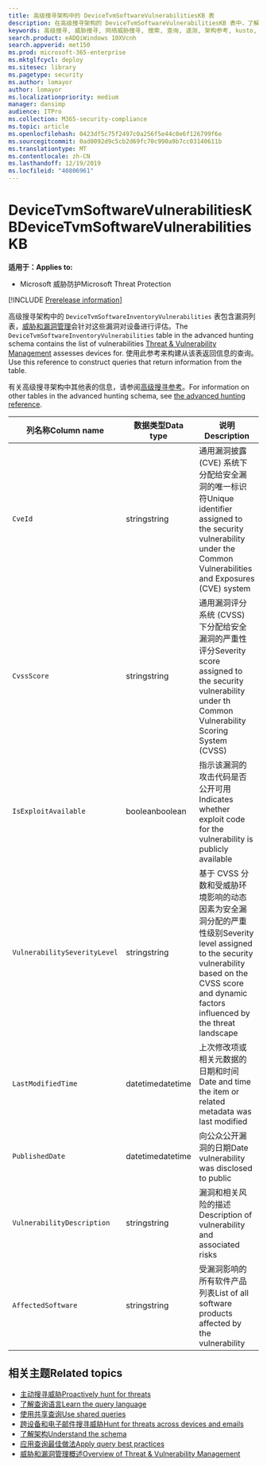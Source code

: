 ```yaml
---
title: 高级搜寻架构中的 DeviceTvmSoftwareVulnerabilitiesKB 表
description: 在高级搜寻架构的 DeviceTvmSoftwareVulnerabilitiesKB 表中，了解由威胁和漏洞管理跟踪的软件漏洞。
keywords: 高级搜寻, 威胁搜寻, 网络威胁搜寻, 搜索, 查询, 遥测, 架构参考, kusto, 表格, 列, 数据类型, 说明, 威胁和漏洞管理, TVM, 设备管理, 软件, 清单, 漏洞, CVE ID, CVSS, DeviceTvmSoftwareVulnerabilitiesKB
search.product: eADQiWindows 10XVcnh
search.appverid: met150
ms.prod: microsoft-365-enterprise
ms.mktglfcycl: deploy
ms.sitesec: library
ms.pagetype: security
ms.author: lomayor
author: lomayor
ms.localizationpriority: medium
manager: dansimp
audience: ITPro
ms.collection: M365-security-compliance
ms.topic: article
ms.openlocfilehash: 0423df5c75f2497c0a256f5e44c0e6f126799f6e
ms.sourcegitcommit: 0ad0092d9c5cb2d69fc70c990a9b7cc03140611b
ms.translationtype: MT
ms.contentlocale: zh-CN
ms.lasthandoff: 12/19/2019
ms.locfileid: "40806961"
---
```

# <a name="devicetvmsoftwarevulnerabilitieskb"></a><span data-ttu-id="f079f-104">DeviceTvmSoftwareVulnerabilitiesKB</span><span class="sxs-lookup"><span data-stu-id="f079f-104">DeviceTvmSoftwareVulnerabilitiesKB</span></span>

<span data-ttu-id="f079f-105">**适用于：**</span><span class="sxs-lookup"><span data-stu-id="f079f-105">**Applies to:**</span></span>
- <span data-ttu-id="f079f-106">Microsoft 威胁防护</span><span class="sxs-lookup"><span data-stu-id="f079f-106">Microsoft Threat Protection</span></span>

[!INCLUDE [Prerelease information](../includes/prerelease.md)]

<span data-ttu-id="f079f-107">高级搜寻架构中的 `DeviceTvmSoftwareInventoryVulnerabilities` 表包含漏洞列表，[威胁和漏洞管理](https://docs.microsoft.com/windows/security/threat-protection/microsoft-defender-atp/next-gen-threat-and-vuln-mgt)会针对这些漏洞对设备进行评估。</span><span class="sxs-lookup"><span data-stu-id="f079f-107">The `DeviceTvmSoftwareInventoryVulnerabilities` table in the advanced hunting schema contains the list of vulnerabilities [Threat & Vulnerability Management](https://docs.microsoft.com/windows/security/threat-protection/microsoft-defender-atp/next-gen-threat-and-vuln-mgt) assesses devices for.</span></span> <span data-ttu-id="f079f-108">使用此参考来构建从该表返回信息的查询。</span><span class="sxs-lookup"><span data-stu-id="f079f-108">Use this reference to construct queries that return information from the table.</span></span>

<span data-ttu-id="f079f-109">有关高级搜寻架构中其他表的信息，请参阅[高级搜寻参考](advanced-hunting-schema-tables.md)。</span><span class="sxs-lookup"><span data-stu-id="f079f-109">For information on other tables in the advanced hunting schema, see [the advanced hunting reference](advanced-hunting-schema-tables.md).</span></span>

| <span data-ttu-id="f079f-110">列名称</span><span class="sxs-lookup"><span data-stu-id="f079f-110">Column name</span></span> | <span data-ttu-id="f079f-111">数据类型</span><span class="sxs-lookup"><span data-stu-id="f079f-111">Data type</span></span> | <span data-ttu-id="f079f-112">说明</span><span class="sxs-lookup"><span data-stu-id="f079f-112">Description</span></span> |
|-------------|-----------|-------------|
| `CveId` | <span data-ttu-id="f079f-113">string</span><span class="sxs-lookup"><span data-stu-id="f079f-113">string</span></span> | <span data-ttu-id="f079f-114">通用漏洞披露 (CVE) 系统下分配给安全漏洞的唯一标识符</span><span class="sxs-lookup"><span data-stu-id="f079f-114">Unique identifier assigned to the security vulnerability under the Common Vulnerabilities and Exposures (CVE) system</span></span> |
| `CvssScore` | <span data-ttu-id="f079f-115">string</span><span class="sxs-lookup"><span data-stu-id="f079f-115">string</span></span> | <span data-ttu-id="f079f-116">通用漏洞评分系统 (CVSS) 下分配给安全漏洞的严重性评分</span><span class="sxs-lookup"><span data-stu-id="f079f-116">Severity score assigned to the security vulnerability under th Common Vulnerability Scoring System (CVSS)</span></span> |
| `IsExploitAvailable` | <span data-ttu-id="f079f-117">boolean</span><span class="sxs-lookup"><span data-stu-id="f079f-117">boolean</span></span> | <span data-ttu-id="f079f-118">指示该漏洞的攻击代码是否公开可用</span><span class="sxs-lookup"><span data-stu-id="f079f-118">Indicates whether exploit code for the vulnerability is publicly available</span></span> |
| `VulnerabilitySeverityLevel` | <span data-ttu-id="f079f-119">string</span><span class="sxs-lookup"><span data-stu-id="f079f-119">string</span></span> | <span data-ttu-id="f079f-120">基于 CVSS 分数和受威胁环境影响的动态因素为安全漏洞分配的严重性级别</span><span class="sxs-lookup"><span data-stu-id="f079f-120">Severity level assigned to the security vulnerability based on the CVSS score and dynamic factors influenced by the threat landscape</span></span> |
| `LastModifiedTime` | <span data-ttu-id="f079f-121">datetime</span><span class="sxs-lookup"><span data-stu-id="f079f-121">datetime</span></span> | <span data-ttu-id="f079f-122">上次修改项或相关元数据的日期和时间</span><span class="sxs-lookup"><span data-stu-id="f079f-122">Date and time the item or related metadata was last modified</span></span> |
| `PublishedDate` | <span data-ttu-id="f079f-123">datetime</span><span class="sxs-lookup"><span data-stu-id="f079f-123">datetime</span></span> | <span data-ttu-id="f079f-124">向公众公开漏洞的日期</span><span class="sxs-lookup"><span data-stu-id="f079f-124">Date vulnerability was disclosed to public</span></span> |
| `VulnerabilityDescription` | <span data-ttu-id="f079f-125">string</span><span class="sxs-lookup"><span data-stu-id="f079f-125">string</span></span> | <span data-ttu-id="f079f-126">漏洞和相关风险的描述</span><span class="sxs-lookup"><span data-stu-id="f079f-126">Description of vulnerability and associated risks</span></span> |
| `AffectedSoftware` | <span data-ttu-id="f079f-127">string</span><span class="sxs-lookup"><span data-stu-id="f079f-127">string</span></span> | <span data-ttu-id="f079f-128">受漏洞影响的所有软件产品列表</span><span class="sxs-lookup"><span data-stu-id="f079f-128">List of all software products affected by the vulnerability</span></span> |

## <a name="related-topics"></a><span data-ttu-id="f079f-129">相关主题</span><span class="sxs-lookup"><span data-stu-id="f079f-129">Related topics</span></span>

- [<span data-ttu-id="f079f-130">主动搜寻威胁</span><span class="sxs-lookup"><span data-stu-id="f079f-130">Proactively hunt for threats</span></span>](advanced-hunting-overview.md)
- [<span data-ttu-id="f079f-131">了解查询语言</span><span class="sxs-lookup"><span data-stu-id="f079f-131">Learn the query language</span></span>](advanced-hunting-query-language.md)
- [<span data-ttu-id="f079f-132">使用共享查询</span><span class="sxs-lookup"><span data-stu-id="f079f-132">Use shared queries</span></span>](advanced-hunting-shared-queries.md)
- [<span data-ttu-id="f079f-133">跨设备和电子邮件搜寻威胁</span><span class="sxs-lookup"><span data-stu-id="f079f-133">Hunt for threats across devices and emails</span></span>](advanced-hunting-query-emails-devices.md)
- [<span data-ttu-id="f079f-134">了解架构</span><span class="sxs-lookup"><span data-stu-id="f079f-134">Understand the schema</span></span>](advanced-hunting-schema-tables.md)
- [<span data-ttu-id="f079f-135">应用查询最佳做法</span><span class="sxs-lookup"><span data-stu-id="f079f-135">Apply query best practices</span></span>](advanced-hunting-best-practices.md)
- [<span data-ttu-id="f079f-136">威胁和漏洞管理概述</span><span class="sxs-lookup"><span data-stu-id="f079f-136">Overview of Threat & Vulnerability Management</span></span>](https://docs.microsoft.com/windows/security/threat-protection/microsoft-defender-atp/next-gen-threat-and-vuln-mgt)
